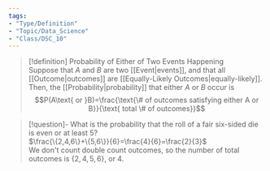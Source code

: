 ```yaml
---
tags:  
- "Type/Definition"  
- "Topic/Data_Science"  
- "Class/DSC_10"  
---
```

  
> [!definition] Probability of Either of Two Events Happening  
> Suppose that $A$ and $B$ are two [[Event|events]], and that all [[Outcome|outcomes]] are [[Equally-Likely Outcomes|equally-likely]]. Then, the [[Probability|probability]] that either $A$ or $B$ occur is $$P(A\text{ or }B)=\frac{\text{\# of outcomes satisfying either A or B}}{\text{ total \# of outcomes}}$$  
  
> [!question]- What is the probability that the roll of a fair six-sided die is even or at least 5?  
> $\frac{\{2,4,6\}+\{5,6\}}{6}=\frac{4}{6}=\frac{2}{3}$  
> We don't count double count outcomes, so the number of total outcomes is $\{2,4,5,6\}$, or $4$.  
